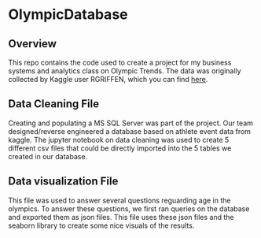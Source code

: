# OlympicDatabase

## Overview 
This repo contains the code used to create a project for my business systems and analytics class on Olympic Trends. The data was originally collected by Kaggle user RGRIFFEN, which you can find [here](https://www.kaggle.com/datasets/heesoo37/120-years-of-olympic-history-athletes-and-results). 

## Data Cleaning File

Creating and populating a MS SQL Server was part of the project. Our team designed/reverse engineered a database based on athlete event data from kaggle. The jupyter notebook on data cleaning was used to create 5 different csv files that could be directly imported into the 5 tables we created in our database. 

## Data visualization File

This file was used to answer several questions reguarding age in the olympics. To answer these questions, we first ran queries on the database and exported them as json files. This file uses these json files and the seaborn library to create some nice visuals of the results. 


